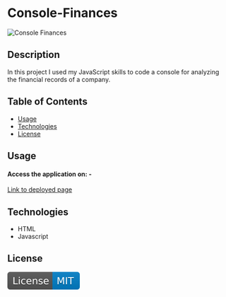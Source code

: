 # Console-Finances

![Console Finances]()

## Description

In this project I used my JavaScript skills to code a console for analyzing the financial records of a company. 


## Table of Contents 

- [Usage](#usage)
- [Technologies](#technologies)
- [License](#license)

## Usage

#### Access the application on: - 

[Link to deployed page]()


## Technologies 

- HTML
- Javascript

## License

![MIT License](./images/License-MIT-blue.svg)


